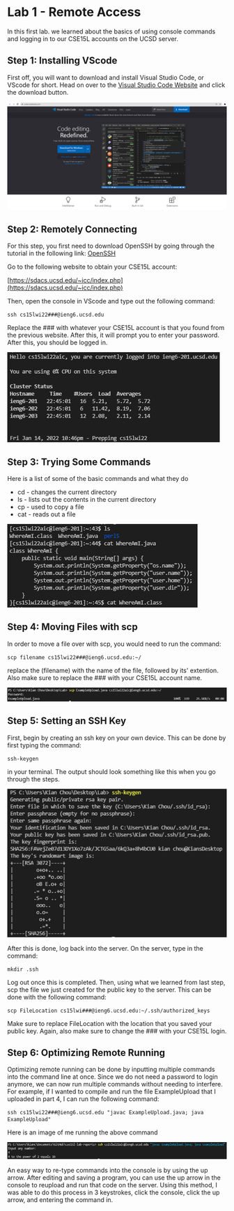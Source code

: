 # Lab 1 - Remote Access

In this first lab. we learned about the basics of using console commands and logging in to our CSE15L accounts on the UCSD server.

## Step 1: Installing VScode

First off, you will want to download and install Visual Studio Code, or VScode for short. Head on over to the [Visual Studio Code Website](https://code.visualstudio.com/) and click the download button.

![Visual Studio Code Screenshot](images/lab-report-1/vscodedownload.png)

## Step 2: Remotely Connecting

For this step, you first need to download OpenSSH by going through the tutorial in the following link: [OpenSSH](https://docs.microsoft.com/en-us/windows-server/administration/openssh/openssh_install_firstuse)

Go to the following website to obtain your CSE15L account:

[https://sdacs.ucsd.edu/~icc/index.php](https://sdacs.ucsd.edu/~icc/index.php)

Then, open the console in VScode and type out the following command:

```
ssh cs15lwi22###@ieng6.ucsd.edu
```

Replace the ### with whatever your CSE15L account is that you found from the previous website. After this, it will prompt you to enter your password. After this, you should be logged in.

![SSH Login Screenshot](images/lab-report-1/sshlogin.png)

## Step 3: Trying Some Commands

Here is a list of some of the basic commands and what they do

- cd - changes the current directory
- ls - lists out the contents in the current directory
- cp - used to copy a file
- cat - reads out a file

![Trying some commands](images/lab-report-1/commandTesting.png)

## Step 4: Moving Files with scp

In order to move a file over with scp, you would need to run the command:

```
scp filename cs15lwi22###@ieng6.ucsd.edu:~/
```

replace the (filename) with the name of the file, followed by its' extention. Also make sure to replace the ### with your CSE15L account name.

![Using the scp command to transfer files](images/lab-report-1/scpCommand.png)

## Step 5: Setting an SSH Key

First, begin by creating an ssh key on your own device. This can be done by first typing the command:
```
ssh-keygen
``` 
in your terminal. The output should look something like this when you go through the steps.

![ssh keygen example](images/lab-report-1/sshkeygen.png)

After this is done, log back into the server. On the server, type in the command:
```
mkdir .ssh
```
Log out once this is completed. Then, using what we learned from last step, scp the file we just created for the public key to the server. This can be done with the following command:
```
scp FileLocation cs15lwi###@ieng6.ucsd.edu:~/.ssh/authorized_keys
```
Make sure to replace FileLocation with the location that you saved your public key. Again, also make sure to change the ### with your CSE15L login.

## Step 6: Optimizing Remote Running

Optimizing remote running can be done by inputting multiple commands into the command line at once. Since we do not need a password to login anymore, we can now run multiple commands without needing to interfere. For example, if I wanted to compile and run the file ExampleUpload that I uploaded in part 4, I can run the following command:
```
ssh cs15lwi22###@ieng6.ucsd.edu "javac ExampleUpload.java; java ExampleUpload"
```
Here is an image of me running the above command

![Remote running the Example Upload file](images/lab-report-1/exampleuploadrun.png)

An easy way to re-type commands into the console is by using the up arrow. After editing and saving a program, you can use the up arrow in the console to reupload and run that code on the server. Using this method, I was able to do this process in 3 keystrokes, click the console, click the up arrow, and entering the command in.
